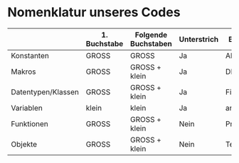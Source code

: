 Nomenklatur unseres Codes
=========================

|  |1. Buchstabe | Folgende Buchstaben | Unterstrich | Beispiel |
|---|---|---|---|---|
| Konstanten | GROSS | GROSS | Ja | ARRLEN |
| Makros | GROSS | GROSS + klein | Ja | DEBUG |
| Datentypen/Klassen | GROSS | GROSS + klein | Ja | File |
| Variablen | klein | klein | Ja | anzahl |
| Funktionen | GROSS | GROSS + klein | Nein | PrintHead |
| Objekte | GROSS | GROSS + klein | Nein | TextBox |
